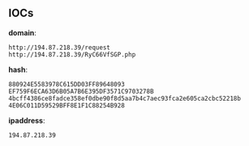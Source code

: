 
## IOCs

__domain__:

```text
http://194.87.218.39/request
http://194.87.218.39/RyC66VfSGP.php
```
__hash__:

```text
880924E5583978C615DD03FF89648093
EF759F6ECA63D6B05A7B6E395DF3571C9703278B
4bcff4386ce8fadce358ef0dbe90f8d5aa7b4c7aec93fca2e605ca2cbc52218b
4E06C011D59529BFF8E1F1C88254B928
```
__ipaddress__:

```text
194.87.218.39
```